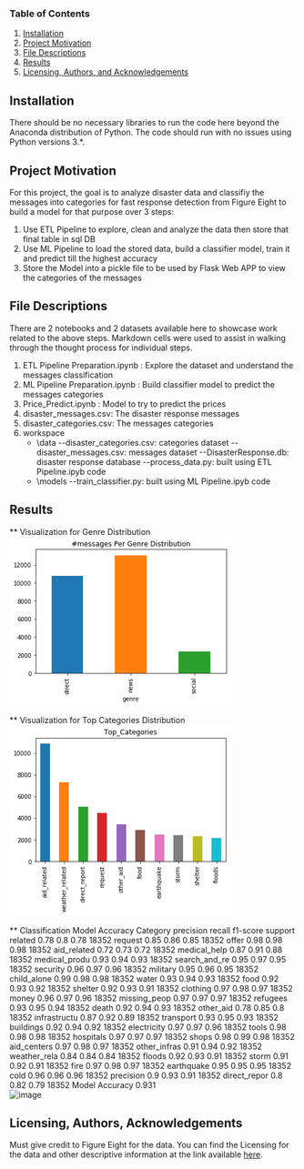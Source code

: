 
### Table of Contents

1. [Installation](#installation)
2. [Project Motivation](#motivation)
3. [File Descriptions](#files)
4. [Results](#results)
5. [Licensing, Authors, and Acknowledgements](#licensing)

## Installation <a name="installation"></a>

There should be no necessary libraries to run the code here beyond the Anaconda distribution of Python.  The code should run with no issues using Python versions 3.*.

## Project Motivation<a name="motivation"></a>

For this project, the goal is to analyze disaster data and classifiy the messages into categories for fast response detection from Figure Eight to build a model for that purpose over 3 steps:

1. Use ETL Pipeline to explore, clean and analyze the data then store that final table in sql DB
2. Use ML Pipeline to load the stored data, build a classifier model, train it and predict till the highest accuracy
3. Store the Model into a pickle file to be used by Flask Web APP to view the categories of the messages


## File Descriptions <a name="files"></a>

There are 2 notebooks and 2 datasets available here to showcase work related to the above steps. Markdown cells were used to assist in walking through the thought process for individual steps.  
1. ETL Pipeline Preparation.ipynb : Explore the  dataset and understand the messages classification
2. ML Pipeline Preparation.ipynb : Build classifier model to predict the messages categories
3. Price_Predict.ipynb : Model to try to predict the prices
4. disaster_messages.csv: The disaster response messages
5. disaster_categories.csv: The messages categories
6. workspace
	- \data
		--disaster_categories.csv: categories dataset
		--disaster_messages.csv: messages dataset
		--DisasterResponse.db: disaster response database
		--process_data.py: built using ETL Pipeline.ipyb code
	- \models
		--train_classifier.py: built using ML Pipeline.ipyb code


## Results<a name="results"></a>

** Visualization for Genre Distribution
![This is an image](https://github.com/ShadyHanafy/DisasterResponse.io/blob/main/visualize1.png)

** Visualization for Top Categories Distribution
![This is an image](https://github.com/ShadyHanafy/DisasterResponse.io/blob/main/visualize2.png)

** Classification Model Accuracy
Category	precision	recall	f1-score	support
related	0.78	0.8	0.78	18352
request	0.85	0.86	0.85	18352
offer	0.98	0.98	0.98	18352
aid_related	0.72	0.73	0.72	18352
medical_help	0.87	0.91	0.88	18352
medical_produ	0.93	0.94	0.93	18352
search_and_re	0.95	0.97	0.95	18352
security	0.96	0.97	0.96	18352
military	0.95	0.96	0.95	18352
child_alone	0.99	0.98	0.98	18352
water	0.93	0.94	0.93	18352
food	0.92	0.93	0.92	18352
shelter	0.92	0.93	0.91	18352
clothing	0.97	0.98	0.97	18352
money	0.96	0.97	0.96	18352
missing_peop	0.97	0.97	0.97	18352
refugees	0.93	0.95	0.94	18352
death	0.92	0.94	0.93	18352
other_aid	0.78	0.85	0.8	18352
infrastructu	0.87	0.92	0.89	18352
transport	0.93	0.95	0.93	18352
buildings	0.92	0.94	0.92	18352
electricity	0.97	0.97	0.96	18352
tools	0.98	0.98	0.98	18352
hospitals	0.97	0.97	0.97	18352
shops	0.98	0.99	0.98	18352
aid_centers	0.97	0.98	0.97	18352
other_infras	0.91	0.94	0.92	18352
weather_rela	0.84	0.84	0.84	18352
floods	0.92	0.93	0.91	18352
storm	0.91	0.92	0.91	18352
fire	0.97	0.98	0.97	18352
earthquake	0.95	0.95	0.95	18352
cold	0.96	0.96	0.96	18352
precision	0.9	0.93	0.91	18352
direct_repor	0.8	0.82	0.79	18352
Model Accuracy	0.931			
![image](https://user-images.githubusercontent.com/48498548/137370551-7856eb70-440c-4497-9625-727f28b1dd77.png)

## Licensing, Authors, Acknowledgements<a name="licensing"></a>

Must give credit to Figure Eight for the data.  You can find the Licensing for the data and other descriptive information at the link available [here](https://appen.com/). 
